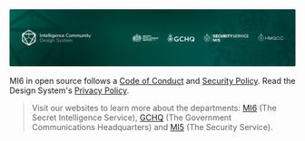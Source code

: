<img src="https://github.com/mi6/.github/raw/main/profile/sis-gh-banner.png" alt="" />

MI6 in open source follows a [Code of Conduct](https://github.com/mi6/ic-design-system/blob/main/CODE_OF_CONDUCT.md) and [Security Policy](https://github.com/mi6/ic-design-system/blob/main/SECURITY.md). Read the Design System's [Privacy Policy](https://design.sis.gov.uk/icds/privacy-policy).


> Visit our websites to learn more about the departments: [MI6](https://www.sis.gov.uk) (The Secret Intelligence Service), [GCHQ](https://www.gchq.gov.uk) (The Government Communications Headquarters) and [MI5](https://www.mi5.gov.uk) (The Security Service).
